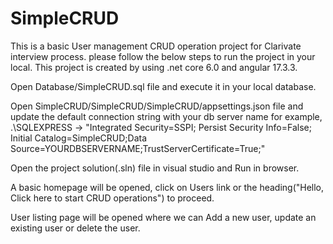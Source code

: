 # SimpleCRUD
This is a basic User management CRUD operation project for Clarivate interview process. please follow the below steps to run the project in your local. This project is created by using .net core 6.0 and angular 17.3.3.

Open Database/SimpleCRUD.sql file and execute it in your local database.

Open SimpleCRUD/SimpleCRUD/SimpleCRUD/appsettings.json file and update the default connection string with your db server name for example, .\SQLEXPRESS
-> "Integrated Security=SSPI; Persist Security Info=False; Initial Catalog=SimpleCRUD;Data Source=YOURDBSERVERNAME;TrustServerCertificate=True;"

Open the project solution(.sln) file in visual studio and Run in browser.

A basic homepage will be opened, click on Users link or the heading("Hello, Click here to start CRUD operations") to proceed.

User listing page will be opened where we can Add a new user, update an existing user or delete the user.
